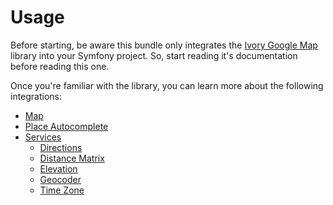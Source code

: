 # Usage

Before starting, be aware this bundle only integrates the [Ivory Google Map](https://github.com/egeloen/ivory-google-map) 
library into your Symfony project. So, start reading it's documentation before reading this one.

Once you're familiar with the library, you can learn more about the following integrations:

 - [Map](/Resources/doc/map.md)
 - [Place Autocomplete](/Resources/doc/place_autocomplete.md)
 - [Services](/Resources/doc/service/index.md)
     - [Directions](/Resources/doc/service/directions.md)
     - [Distance Matrix](/Resources/doc/service/distance_matrix.md)
     - [Elevation](/Resources/doc/service/elevation.md)
     - [Geocoder](/Resources/doc/service/geocoder.md)
     - [Time Zone](/Resources/doc/service/time_zone.md)
